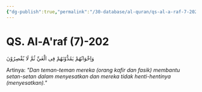 ```yaml
---
{"dg-publish":true,"permalink":"/30-database/al-quran/qs-al-a-raf-7-202/"}
---
```



# QS. Al-A'raf (7)-202
وَاِخْوَانُهُمْ يَمُدُّوْنَهُمْ فِى الْغَيِّ ثُمَّ لَا يُقْصِرُوْنَ

Artinya: *"Dan teman-teman mereka (orang kafir dan fasik) membantu setan-setan dalam menyesatkan dan mereka tidak henti-hentinya (menyesatkan)."*
